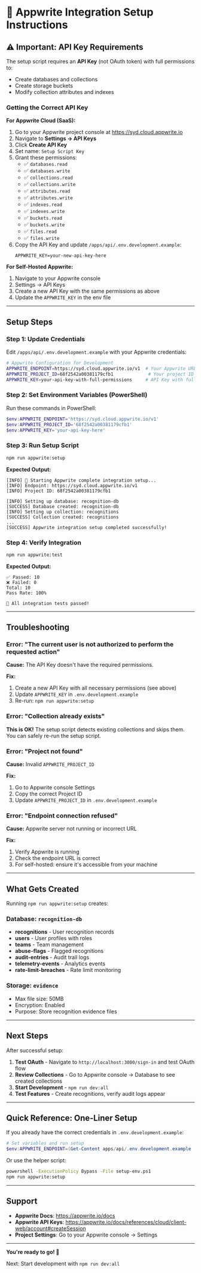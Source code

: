 # 🚀 Appwrite Integration Setup Instructions

## ⚠️ Important: API Key Requirements

The setup script requires an **API Key** (not OAuth token) with full permissions to:
- Create databases and collections
- Create storage buckets
- Modify collection attributes and indexes

### Getting the Correct API Key

**For Appwrite Cloud (SaaS):**

1. Go to your Appwrite project console at https://syd.cloud.appwrite.io
2. Navigate to **Settings → API Keys**
3. Click **Create API Key**
4. Set name: `Setup Script Key`
5. Grant these permissions:
   - ✅ `databases.read`
   - ✅ `databases.write`
   - ✅ `collections.read`
   - ✅ `collections.write`
   - ✅ `attributes.read`
   - ✅ `attributes.write`
   - ✅ `indexes.read`
   - ✅ `indexes.write`
   - ✅ `buckets.read`
   - ✅ `buckets.write`
   - ✅ `files.read`
   - ✅ `files.write`
6. Copy the API Key and update `/apps/api/.env.development.example`:
   ```
   APPWRITE_KEY=your-new-api-key-here
   ```

**For Self-Hosted Appwrite:**

1. Navigate to your Appwrite console
2. Settings → API Keys
3. Create a new API Key with the same permissions as above
4. Update the `APPWRITE_KEY` in the env file

---

## Setup Steps

### Step 1: Update Credentials

Edit `/apps/api/.env.development.example` with your Appwrite credentials:

```bash
# Appwrite Configuration for Development
APPWRITE_ENDPOINT=https://syd.cloud.appwrite.io/v1  # Your Appwrite URL
APPWRITE_PROJECT_ID=68f2542a00381179cfb1             # Your project ID
APPWRITE_KEY=your-api-key-with-full-permissions     # API Key with full permissions
```

### Step 2: Set Environment Variables (PowerShell)

Run these commands in PowerShell:

```powershell
$env:APPWRITE_ENDPOINT='https://syd.cloud.appwrite.io/v1'
$env:APPWRITE_PROJECT_ID='68f2542a00381179cfb1'
$env:APPWRITE_KEY='your-api-key-here'
```

### Step 3: Run Setup Script

```bash
npm run appwrite:setup
```

**Expected Output:**
```
[INFO] 🚀 Starting Appwrite complete integration setup...
[INFO] Endpoint: https://syd.cloud.appwrite.io/v1
[INFO] Project ID: 68f2542a00381179cfb1

[INFO] Setting up database: recognition-db
[SUCCESS] Database created: recognition-db
[INFO] Setting up collection: recognitions
[SUCCESS] Collection created: recognitions
...
[SUCCESS] Appwrite integration setup completed successfully!
```

### Step 4: Verify Integration

```bash
npm run appwrite:test
```

**Expected Output:**
```
✅ Passed: 10
❌ Failed: 0
Total: 10
Pass Rate: 100%

🎉 All integration tests passed!
```

---

## Troubleshooting

### Error: "The current user is not authorized to perform the requested action"

**Cause:** The API Key doesn't have the required permissions.

**Fix:**
1. Create a new API Key with all necessary permissions (see above)
2. Update `APPWRITE_KEY` in `.env.development.example`
3. Re-run: `npm run appwrite:setup`

### Error: "Collection already exists"

**This is OK!** The setup script detects existing collections and skips them. You can safely re-run the setup script.

### Error: "Project not found"

**Cause:** Invalid `APPWRITE_PROJECT_ID`

**Fix:**
1. Go to Appwrite console Settings
2. Copy the correct Project ID
3. Update `APPWRITE_PROJECT_ID` in `.env.development.example`

### Error: "Endpoint connection refused"

**Cause:** Appwrite server not running or incorrect URL

**Fix:**
1. Verify Appwrite is running
2. Check the endpoint URL is correct
3. For self-hosted: ensure it's accessible from your machine

---

## What Gets Created

Running `npm run appwrite:setup` creates:

### Database: `recognition-db`
- **recognitions** - User recognition records
- **users** - User profiles with roles
- **teams** - Team management
- **abuse-flags** - Flagged recognitions
- **audit-entries** - Audit trail logs
- **telemetry-events** - Analytics events
- **rate-limit-breaches** - Rate limit monitoring

### Storage: `evidence`
- Max file size: 50MB
- Encryption: Enabled
- Purpose: Store recognition evidence files

---

## Next Steps

After successful setup:

1. **Test OAuth** - Navigate to `http://localhost:3000/sign-in` and test OAuth flow
2. **Review Collections** - Go to Appwrite console → Database to see created collections
3. **Start Development** - `npm run dev:all`
4. **Test Features** - Create recognitions, verify audit logs appear

---

## Quick Reference: One-Liner Setup

If you already have the correct credentials in `.env.development.example`:

```powershell
# Set variables and run setup
$env:APPWRITE_ENDPOINT=(Get-Content apps/api/.env.development.example | Select-String "^APPWRITE_ENDPOINT=" | ForEach-Object { $_ -replace "APPWRITE_ENDPOINT=" }); $env:APPWRITE_PROJECT_ID=(Get-Content apps/api/.env.development.example | Select-String "^APPWRITE_PROJECT_ID=" | ForEach-Object { $_ -replace "APPWRITE_PROJECT_ID=" }); $env:APPWRITE_KEY=(Get-Content apps/api/.env.development.example | Select-String "^APPWRITE_KEY=" | ForEach-Object { $_ -replace "APPWRITE_KEY=" }); npm run appwrite:setup
```

Or use the helper script:

```bash
powershell -ExecutionPolicy Bypass -File setup-env.ps1
npm run appwrite:setup
```

---

## Support

- **Appwrite Docs**: https://appwrite.io/docs
- **Appwrite API Keys**: https://appwrite.io/docs/references/cloud/client-web/account#createSession
- **Project Settings**: Go to your Appwrite console → Settings

---

**You're ready to go! 🎉**

Next: Start development with `npm run dev:all`
